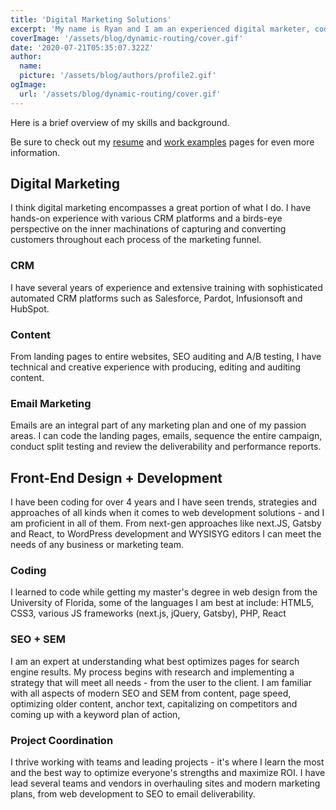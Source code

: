 ```yaml
---
title: 'Digital Marketing Solutions'
excerpt: 'My name is Ryan and I am an experienced digital marketer, coder and CRM expert. Welcome to my website and portfolio. I am excited to share my work and experiences with you.'
coverImage: '/assets/blog/dynamic-routing/cover.gif'
date: '2020-07-21T05:35:07.322Z'
author:
  name:
  picture: '/assets/blog/authors/profile2.gif'
ogImage:
  url: '/assets/blog/dynamic-routing/cover.gif'
---
```


Here is a brief overview of my skills and background.

Be sure to check out my <a class="hover:underline text-blue-600" href="http://www.ryanjblack.io/posts/resume">resume</a> and <a class="hover:underline text-blue-600" href="http://www.ryanjblack.io/posts/about-me">work examples</a> pages for even more information.

## Digital Marketing

I think digital marketing encompasses a great portion of what I do.
I have hands-on experience with various CRM platforms and a birds-eye perspective on the inner machinations of capturing and converting customers throughout each process of the marketing funnel.

### CRM

I have several years of experience and extensive training with sophisticated automated CRM platforms such as Salesforce, Pardot, Infusionsoft and HubSpot.

### Content

From landing pages to entire websites, SEO auditing and A/B testing, I have technical and creative experience with producing, editing and auditing content.

### Email Marketing

Emails are an integral part of any marketing plan and one of my passion areas. I can code the landing pages, emails, sequence the entire campaign, conduct split testing and review the deliverability and performance reports.

## Front-End Design + Development

I have been coding for over 4 years and I have seen trends, strategies and approaches of all kinds when it comes to web development solutions - and I am proficient in all of them. From next-gen approaches like next.JS, Gatsby and React, to WordPress development and WYSISYG editors I can meet the needs of any business or marketing team.

### Coding

I learned to code while getting my master's degree in web design from the University of Florida, some of the languages I am best at include: HTML5, CSS3, various JS frameworks (next.js, jQuery, Gatsby), PHP, React

### SEO + SEM

I am an expert at understanding what best optimizes pages for search engine results. My process begins with research and implementing a strategy that will meet all needs - from the user to the client. I am familiar with all aspects of modern SEO and SEM from content, page speed, optimizing older content, anchor text,  capitalizing on competitors and coming up with a keyword plan of action,

### Project Coordination

I thrive working with teams and leading projects - it's where I learn the most and the best way to optimize everyone's strengths and maximize ROI. I have lead several teams and vendors in overhauling sites and modern marketing plans, from web development to SEO to email deliverability.

